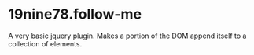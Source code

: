 19nine78.follow-me
==================

A very basic jquery plugin. Makes a portion of the DOM append itself to a collection of elements. 